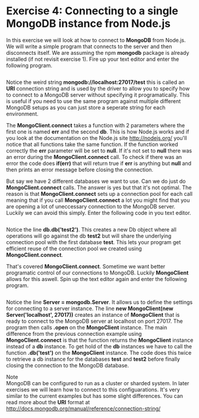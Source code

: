 Exercise 4: Connecting to a single MongoDB instance from Node.js
================================================================

In this exercise we will look at how to connect to **MongoDB** from Node.js. We will write a simple program that connects to the server and then disconnects itself. We are assuming the npm **mongodb** package is already installed (if not revisit exercise 1). Fire up your text editor and enter the following program.

```js{"file":"/code/ex4/ex1.js","indent":4}
```

Notice the weird string **mongodb://localhost:27017/test** this is called an **URI** connection string and is used by the driver to allow you to specify how to connect to a MongoDB server without specifying it programatically. This is useful if you need to use the same program against multiple different MongoDB setups as you can just store a seperate string for each environment.

The **MongoClient.connect** takes a function with 2 parameters where the first one is named **err** and the second **db**. This is how Node.js works and if you look at the documentation on the Node.js site http://nodejs.org/ you'll notice that all functions take the same function. If the function worked correctly the **err** parameter will be set to **null**. If it's not set to **null** there was an error during the **MongoClient.connect** call. To check if there was an error the code does **if(err)** that will return true if **err** is anything but **null** and then prints an error message before closing the connection.

But say we have 2 different databases we want to use. Can we do just do **MongoClient.connect** calls. The answer is yes but that it's not optimal. The reason is that **MongoClient.connect** sets up a connection pool for each call meaning that if you call **MongoClient.connect** a lot you might find that you are opening a lot of uneccessary connection to the MongoDB server. Luckily we can avoid this simply. Enter the following code in you text editor.

```js{"file":"/code/ex4/ex2.js","indent":4}
```

Notice the line **db.db('test2')**. This creates a new Db object where all operations will go against the db **test2** but will share the underlying connection pool with the first database **test**. This lets your program get efficient reuse of the connection pool we created using **MongoClient.connect**.

That's covered **MongoClient.connect**. Sometime we want better programatic control of our connections to MongoDB. Luckily **MongoClient** allows for this aswell. Spin up the text editor again and enter the following program.

```js{"file":"/code/ex4/ex3.js","indent":4}
```

Notice the line **Server = mongodb.Server**. It allows us to define the settings for connecting to a server instance. The line **new MongoClient(new Server('localhost', 27017))** creates an instance of **MongoClient** that is ready to connect to the MongoDB server at localhost on port 27017. The program then calls **.open** on the **MongoClient** instance. The main difference from the previous connection example using **MongoClient.connect** is that the function returns the **MongoClient** instance instead of a **db** instance. To get hold of the **db** instances we have to call the function **.db('test')** on the **MongoClient** instance. The code does this twice to retrieve a db instance for the databases **test** and **test2** before finally closing the connection to the MongoDB database. 

<div class="note">
    <div class="note_title">Note</div>
    <div class="note_body">
	    MongoDB can be configured to run as a cluster or sharded system. In later exercises we will learn how to connect to this configuarations. It's very similar to the current examples but has some slight differences. You can read more about the <strong>URI</strong> format at <a href="http://docs.mongodb.org/manual/reference/connection-string/">http://docs.mongodb.org/manual/reference/connection-string/</a>
    </div>
</div>

